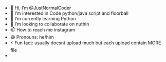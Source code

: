 - 👋 Hi, I’m @JustNormalCoder
- 👀 I’m interested in Code python/java script and floorball
- 🌱 I’m currently learning Python
- 💞️ I’m looking to collaborate on nuthin
- 📫 How to reach me instagram
- 😄 Pronouns: he/him
- ⚡ Fun fact: usually doesnt upload much but each upload contain MORE file
- 

<!---
JustNormalCoder/JustNormalCoder is a ✨ special ✨ repository because its `README.md` (this file) appears on your GitHub profile.
You can click the Preview link to take a look at your changes.
--->
